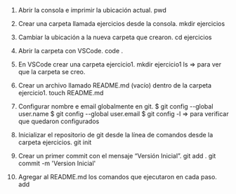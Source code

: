 1.	Abrir la consola e imprimir la ubicación actual.
 pwd
2.	Crear una carpeta llamada ejercicios desde la consola.
 mkdir ejercicios
3.	Cambiar la ubicación a la nueva carpeta que crearon.
 cd ejercicios
4.	Abrir la carpeta con VSCode.
 code .
5.	En VSCode crear una carpeta ejercicio1.
 mkdir ejercicio1
 ls => para ver que la carpeta se creo.
6.	Crear un archivo llamado README.md (vacío) dentro de la carpeta ejercicio1.
 touch README.md
7.	Configurar nombre e email globalmente en git.
 $ git config --global user.name
 $ git config --global user.email
 $ git config -l => para verificar que quedaron configurados
 
8.	Inicializar el repositorio de git desde la línea de comandos desde la carpeta ejercicios.
 git init
9.	Crear un primer commit con el mensaje “Versión Inicial”.
 git add .
 git commit -m 'Version Inicial'
10.	Agregar al README.md los comandos que ejecutaron en cada paso.
add